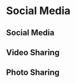 <script setup>
import { ref } from 'vue';
import NavContainer from '../components/NavContainer.vue';
import newsData from '../assets/entertainment/social-media.json';

const data = ref(newsData);
</script>

# Social Media

## Social Media

<NavContainer :data="data.socialMedia"/>

## Video Sharing

<NavContainer :data="data.videoSharing"/>

## Photo Sharing

<NavContainer :data="data.photoSharing"/>

